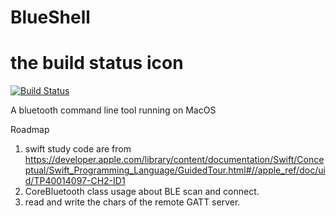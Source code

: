 # BlueShell

# the build status icon
[![Build Status](https://travis-ci.org/wnnwoo/BlueShell.svg?branch=master)](https://travis-ci.org/wnnwoo/BlueShell)

A bluetooth command line tool running on MacOS


Roadmap

1. swift study code are from https://developer.apple.com/library/content/documentation/Swift/Conceptual/Swift_Programming_Language/GuidedTour.html#//apple_ref/doc/uid/TP40014097-CH2-ID1
2. CoreBluetooth class usage about BLE scan and connect. 
3. read and write the chars of the remote GATT server.
